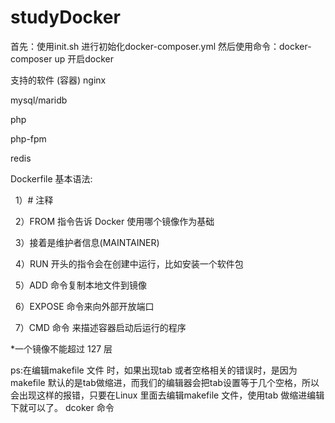 # studyDocker


首先：使用init.sh 进行初始化docker-composer.yml 
然后使用命令：docker-composer up 开启docker 

支持的软件 (容器)
  nginx
  
  mysql/maridb
  
  php

  php-fpm

  redis
  
  
  Dockerfile 基本语法:

    1）# 注释

    2）FROM 指令告诉 Docker 使用哪个镜像作为基础

    3）接着是维护者信息(MAINTAINER)

    4）RUN 开头的指令会在创建中运行，比如安装一个软件包

    5）ADD 命令复制本地文件到镜像

    6）EXPOSE 命令来向外部开放端口

    7）CMD 命令 来描述容器启动后运行的程序


  *一个镜像不能超过 127 层
  
  ps:在编辑makefile 文件 时，如果出现tab 或者空格相关的错误时，是因为makefile 默认的是tab做缩进，而我们的编辑器会把tab设置等于几个空格，所以会出现这样的报错，只要在Linux 里面去编辑makefile 文件，使用tab 做缩进编辑下就可以了。
  dcoker 命令
  
  
